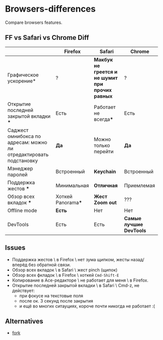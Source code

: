 # Browsers-differences
Compare browsers features.

## FF vs Safari vs Chrome Diff


|       | Firefox | Safari | Chrome |
| ----- | ------- | ------ | ------ |
| Графическое ускорение* | ? | <b>Макбук не греется и не шумит при прочих равных</b> | ? |
| Открытие последней закрытой вкладки <b>*</b> | Есть | Работает не всегда<b>*</b> | Есть |
| Саджест омнибокса по адресам: можно ли отредактировать подстановку | **Да** | Можно только перейти | **Да** |
| Мэнеджер паролей | Встроенный | <b>Keychain</b> | Встроенный |
| Поддержка жестов <b>*</b> | Минимальная | <b>Отличная</b> | Приемлемая |
| Обзор всех вкладок <b>*</b> | Хоткей Panorama<b>*</b> | <b>Жест Zoom out</b> | ??? |
| Offline mode | <b>Есть</b> | Нет | Нет |
| DevTools | Есть | Есть | <b>Самые лучшие DevTools</b> |

## Issues
* Поддержка жестов \\ в Firefox \\ нет зума щипком, жесты назад/вперёд без обратной связи.
* Обзор всех вкладок \\ в Safari \\ жест pinch (щипок)
* Обзор всех фкладок \\ в Firefox \\ хоткей `Cmd-Shift-E`
* Копирование в Ace-редакторе \\ не работает для меня \\ в Firefox.
* Открытие последней закрытой вкладки \\ в Safari \\ Cmd-z, не действует:
  * при фокусе на текстовые поля
  * после ок. 3 секунд после закрытия
  * и ещё во многих ситауциях, короче почти никогда не работает :(

## Alternatives
* [fork](https://github.com/hjri/Browsers-differences)
